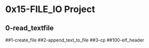 # 0x15-FILE_IO Project
## 0-read_textfile
##1-create_file
##2-append_text_to_file
##3-cp
##100-elf_header
